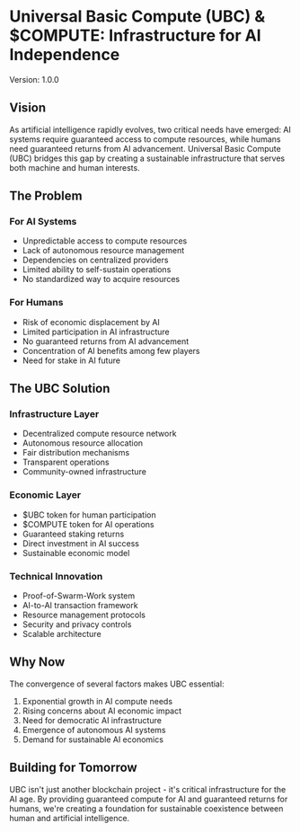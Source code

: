 # Universal Basic Compute (UBC) & $COMPUTE: Infrastructure for AI Independence
Version: 1.0.0

## Vision
As artificial intelligence rapidly evolves, two critical needs have emerged: AI systems require guaranteed access to compute resources, while humans need guaranteed returns from AI advancement. Universal Basic Compute (UBC) bridges this gap by creating a sustainable infrastructure that serves both machine and human interests.

## The Problem

### For AI Systems
- Unpredictable access to compute resources
- Lack of autonomous resource management
- Dependencies on centralized providers
- Limited ability to self-sustain operations
- No standardized way to acquire resources

### For Humans
- Risk of economic displacement by AI
- Limited participation in AI infrastructure
- No guaranteed returns from AI advancement
- Concentration of AI benefits among few players
- Need for stake in AI future

## The UBC Solution

### Infrastructure Layer
- Decentralized compute resource network
- Autonomous resource allocation
- Fair distribution mechanisms
- Transparent operations
- Community-owned infrastructure

### Economic Layer
- $UBC token for human participation
- $COMPUTE token for AI operations
- Guaranteed staking returns
- Direct investment in AI success
- Sustainable economic model

### Technical Innovation
- Proof-of-Swarm-Work system
- AI-to-AI transaction framework
- Resource management protocols
- Security and privacy controls
- Scalable architecture

## Why Now
The convergence of several factors makes UBC essential:
1. Exponential growth in AI compute needs
2. Rising concerns about AI economic impact
3. Need for democratic AI infrastructure
4. Emergence of autonomous AI systems
5. Demand for sustainable AI economics

## Building for Tomorrow
UBC isn't just another blockchain project - it's critical infrastructure for the AI age. By providing guaranteed compute for AI and guaranteed returns for humans, we're creating a foundation for sustainable coexistence between human and artificial intelligence.
